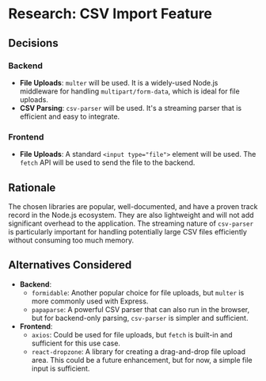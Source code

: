 # Research: CSV Import Feature

## Decisions

### Backend
- **File Uploads**: `multer` will be used. It is a widely-used Node.js middleware for handling `multipart/form-data`, which is ideal for file uploads.
- **CSV Parsing**: `csv-parser` will be used. It's a streaming parser that is efficient and easy to integrate.

### Frontend
- **File Uploads**: A standard `<input type="file">` element will be used. The `fetch` API will be used to send the file to the backend.

## Rationale

The chosen libraries are popular, well-documented, and have a proven track record in the Node.js ecosystem. They are also lightweight and will not add significant overhead to the application. The streaming nature of `csv-parser` is particularly important for handling potentially large CSV files efficiently without consuming too much memory.

## Alternatives Considered

- **Backend**:
  - `formidable`: Another popular choice for file uploads, but `multer` is more commonly used with Express.
  - `papaparse`: A powerful CSV parser that can also run in the browser, but for backend-only parsing, `csv-parser` is simpler and sufficient.
- **Frontend**:
  - `axios`: Could be used for file uploads, but `fetch` is built-in and sufficient for this use case.
  - `react-dropzone`: A library for creating a drag-and-drop file upload area. This could be a future enhancement, but for now, a simple file input is sufficient.
